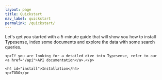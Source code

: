 ```yaml
---
layout: page
title: Quickstart
nav_label: quickstart
permalink: /quickstart/
---
```


<div class="row no-gutters">
  <div class="col-md-8">
    <p>Let's get you started with a 5-minute guide that will show you how to install Typesense, index some documents
    and explore the data with some search queries.</p>

    <p>If you are looking for a detailed dive into Typesense, refer to our <a href="/api">API documentation</a>.</p>

    <h4 id="install">Installation</h4>
    <p>TODO</p>
  </div>
</div>

<div class="row">
  <div class="col-md-8">

  </div>
</div>